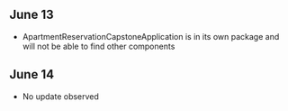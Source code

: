 ## June 13
- ApartmentReservationCapstoneApplication is in its own
  package and will not be able to find other components

## June 14
- No update observed
